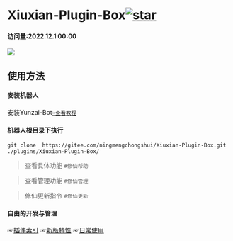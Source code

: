 # Xiuxian-Plugin-Box<a  href='https://gitee.com/ningmengchongshui/Xiuxian-Plugin-Box/stargazers'><img src='https://gitee.com/ningmengchongshui/Xiuxian-Plugin-Box/badge/star.svg?theme=dark'  alt='star'></img></a>
#### 访问量:2022.12.1 00:00
 [![](https://profile-counter.glitch.me/Xiuxian-Plugin-Box/count.svg)](https://gitee.com/ningmengchongshui/Xiuxian-Plugin-Box)  


## 使用方法

#### 安装机器人

安装Yunzai-Bot[`☞查看教程`](https://gitee.com/Le-niao/Yunzai-Bot?_from=gitee_search)

#### 机器人根目录下执行      
```
git clone  https://gitee.com/ningmengchongshui/Xiuxian-Plugin-Box.git ./plugins/Xiuxian-Plugin-Box/   
```
>查看具体功能  `#修仙帮助`   

>查看管理功能  `#修仙管理`    

>修仙更新指令 `#修仙更新`  

#### 自由的开发与管理

☞[插件索引](https://gitee.com/ningmengchongshui/game-development/blob/master/mortal-cultivates-immortals/plugins/README.md)
☞[新版特性](https://gitee.com/ningmengchongshui/game-development/blob/master/mortal-cultivates-immortals/characteristic/README.md)
☞[日常使用](https://gitee.com/ningmengchongshui/game-development/blob/master/mortal-cultivates-immortals/administrators/README.md)